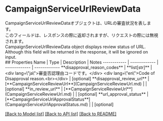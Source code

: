 # CampaignServiceUrlReviewData

<div lang=\"ja\">CampaignServiceUrlReviewDataオブジェクトは、URLの審査状況を表します。<br> このフィールドは、レスポンスの際に返却されますが、リクエストの際には無視されます。</div> <div lang=\"en\">CampaignServiceUrlReviewData object displays review status of URL.<br> Although this field will be returned in the response, it will be ignored on input.</div> 
## Properties
Name | Type | Description | Notes
------------ | ------------- | ------------- | -------------
**disapproval_reason_codes** | **list[str]** | &lt;div lang&#x3D;\&quot;ja\&quot;&gt;審査否認理由コードです。&lt;/div&gt; &lt;div lang&#x3D;\&quot;en\&quot;&gt;Code of Disapproval reason.&lt;br&gt;&lt;/div&gt;  | [optional] 
**disapproval_review_url** | [**CampaignServiceReviewUrl**](CampaignServiceReviewUrl.md) |  | [optional] 
**in_review_url** | [**CampaignServiceReviewUrl**](CampaignServiceReviewUrl.md) |  | [optional] 
**url_approval_status** | [**CampaignServiceUrlApprovalStatus**](CampaignServiceUrlApprovalStatus.md) |  | [optional] 

[[Back to Model list]](../README.md#documentation-for-models) [[Back to API list]](../README.md#documentation-for-api-endpoints) [[Back to README]](../README.md)


